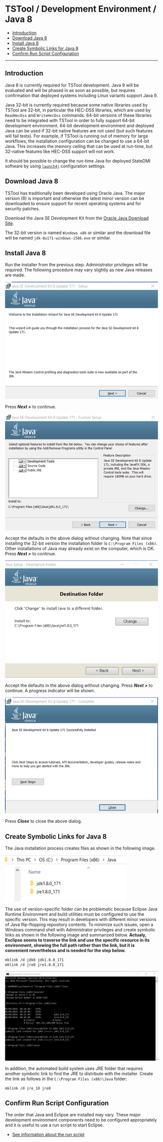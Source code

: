 # TSTool / Development Environment / Java 8 ##

* [Introduction](#introduction)
* [Download Java 8](#download-java-8)
* [Install Java 8](#install-java-8)
* [Create Symbolic Links for Java 8](#ceate-symbolic-links-for-java-8)
* [Confirm Run Script Configuration](#confirm-run-script-configuration)

------

## Introduction ##

Java 8 is currently required for TSTool development.
Java 9 will be evaluated and will be phased in as soon as possible,
but requires confirmation that deployed systems including Linux variants support Java 9.

Java 32-bit is currently required because some native libraries used by TSTool are 32-bit,
in particular the HEC-DSS libraries, which are used by `ReadHecDss` and `WriteHecDss` commands.
64-bit versions of these libraries need to be integrated with TSTool in order to fully support 64-bit development environment.
64-bit development environment and deployed Java can be used if 32-bit native features are not used (but such features will fail tests).
For example, if TSTool is running out of memory for large workflows,
the installation configuration can be changed to use a 64-bit Java.
This increases the memory ceiling that can be used at run-time, but 32-native features like HEC-DSS support will not work.

It should be possible to change the run-time Java for deployed StateDMI software by using
[`launch4j`](launch4j) configuration settings.

## Download Java 8 ##

TSTool has traditionally been developed using Oracle Java.
The major version (8) is important and otherwise the latest minor version can be downloaded to ensure support
for recent operating systems and for security patches.

Download the Java SE Development Kit from the
[Oracle Java Download Site](http://www.oracle.com/technetwork/java/javase/downloads/jdk8-downloads-2133151.html).

The 32-bit version is named `Windows x86` or similar and the download file will be named `jdk-8u171-windows-i586.exe` or similar.

## Install Java 8 ##

Run the installer from the previous step.  Administrator privileges will be required.
The following procedure may vary slightly as new Java releases are made.

![java8-32-1](images/java8-32-1.png)

Press ***Next >*** to continue.

![java8-32-2](images/java8-32-2.png)

Accept the defaults in the above dialog without changing.
Note that since installing the 32-bit version the installation folder is `C:\Program Files (x86)`.
Other installations of Java may already exist on the computer, which is OK.
Press ***Next >*** to continue.

![java8-32-3](images/java8-32-3.png)

Accept the defaults in the above dialog without changing.
Press ***Next >*** to continue.  A progress indicator will be shown.

![java8-32-4](images/java8-32-4.png)

Press ***Close*** to close the above dialog.

## Create Symbolic Links for Java 8 ##

The Java installation process creates files as shown in the following image.

![java8-32-5](images/java8-32-5.png)

The use of version-specific folder can be problematic because Eclipse Java Runtime Environment and build utilities must
be configured to use the specific version.
This may result in developers with different minor versions of Java flip-flopping repository contents.
To minimize such issues, open a Windows command shell with Administrator privileges and create symbolic links as shown in the following image and
summarized below.
**Actualy, Exclipse seems to traverse the link and use the specific resource in its environment, showing the full path rather than the link,
but it is convenient nevertheless and is needed for the step below.**

```
mklink /d jdk8 jdk1.8.0_171
mklink /d jre8 jre1.8.0_171
```

![java8-32-6-link](images/java8-32-6-link.png)

In addition, the automated build system uses JRE folder that requires another symbolic link to find the JRE to distribute with the installer.
Create the link as follows in the `C:\Program Files (x86)\Java` folder:

```
mklink /d jre_18 jre8
```

## Confirm Run Script Configuration ##

The order that Java and Eclipse are installed may vary.
These major development environment components need to be configured appropriately and it is useful to use a run script to start Eclipse.

* [See information about the run script](eclipse#check-eclipse-run-scipt)

